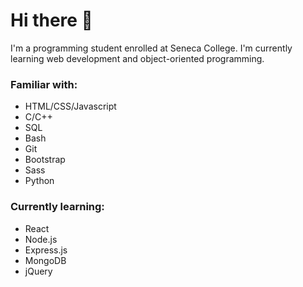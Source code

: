 # Hi there 👋

I'm a programming student enrolled at Seneca College. I'm currently learning web development and object-oriented programming.

### Familiar with:
- HTML/CSS/Javascript
- C/C++
- SQL
- Bash
- Git
- Bootstrap
- Sass
- Python

### Currently learning:
- React
- Node.js
- Express.js
- MongoDB
- jQuery

<!--
**uday-rana/uday-rana** is a ✨ _special_ ✨ repository because its `README.md` (this file) appears on your GitHub profile.

Here are some ideas to get you started:

- 🔭 I’m currently working on ...
- 🌱 I’m currently learning ...
- 👯 I’m looking to collaborate on ...
- 🤔 I’m looking for help with ...
- 💬 Ask me about ...
- 📫 How to reach me: ...
- 😄 Pronouns: ...
- ⚡ Fun fact: ...
-->
